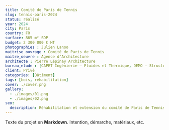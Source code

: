 ```yaml
---
title: Comité de Paris de Tennis
slug: tennis-paris-2024
status: réalisé
year: 2024
city: Paris
country: FR
surface: 865 m² SDP
budget: 2 300 000 € HT
photographies : Julien Lanoo
maitrise_ouvrage : Comité de Paris de Tennis
maitre_oeuvre : Agence d’Architecture
architecte : Pierre Lépinay Architecture
bureau_etude : [CAPET Ingénierie – Fluides et Thermique, DEMO – Structure]
client: Privé
categories: [Bâtiment]
tags: [bois, réhabilitation]
cover: ./cover.png
gallery:
  - ./images/01.png
  - ./images/02.png
seo:
  description: Réhabilitation et extension du comité de Paris de Tennis.
---
```

Texte du projet en **Markdown**. Intention, démarche, matériaux, etc.